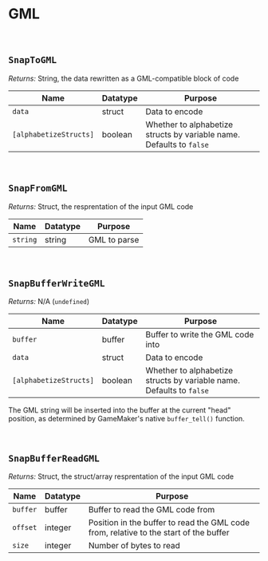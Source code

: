 # GML

&nbsp;

## `SnapToGML`

*Returns:* String, the data rewritten as a GML-compatible block of code

|Name                  |Datatype|Purpose                                                             |
|----------------------|--------|--------------------------------------------------------------------|
|`data`                |struct  |Data to encode                                                      |
|`[alphabetizeStructs]`|boolean |Whether to alphabetize structs by variable name. Defaults to `false`|

&nbsp;

## `SnapFromGML`

*Returns:* Struct, the resprentation of the input GML code

|Name    |Datatype|Purpose     |
|--------|--------|------------|
|`string`|string  |GML to parse|

&nbsp;

## `SnapBufferWriteGML`

*Returns:* N/A (`undefined`)

|Name                  |Datatype|Purpose                                                             |
|----------------------|--------|--------------------------------------------------------------------|
|`buffer`              |buffer  |Buffer to write the GML code into                                   |
|`data`                |struct  |Data to encode                                                      |
|`[alphabetizeStructs]`|boolean |Whether to alphabetize structs by variable name. Defaults to `false`|

The GML string will be inserted into the buffer at the current "head" position, as determined by GameMaker's native `buffer_tell()` function.

&nbsp;

## `SnapBufferReadGML`

*Returns:* Struct, the struct/array resprentation of the input GML code

|Name    |Datatype|Purpose                                                                              |
|--------|--------|-------------------------------------------------------------------------------------|
|`buffer`|buffer  |Buffer to read the GML code from                                                     |
|`offset`|integer |Position in the buffer to read the GML code from, relative to the start of the buffer|
|`size`  |integer |Number of bytes to read                                                              |